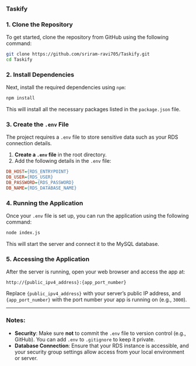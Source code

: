 ### Taskify

### 1. Clone the Repository

To get started, clone the repository from GitHub using the following command:

```bash
git clone https://github.com/sriram-ravi705/Taskify.git
cd Taskify
```

### 2. Install Dependencies

Next, install the required dependencies using `npm`:

```bash
npm install
```

This will install all the necessary packages listed in the `package.json` file.

### 3. Create the `.env` File

The project requires a `.env` file to store sensitive data such as your RDS connection details.

1. **Create a `.env` file** in the root directory.
2. Add the following details in the `.env` file:

```ini
DB_HOST={RDS_ENTRYPOINT}
DB_USER={RDS_USER}
DB_PASSWORD={RDS_PASSWORD}
DB_NAME={RDS_DATABASE_NAME}
```

### 4. Running the Application

Once your `.env` file is set up, you can run the application using the following command:

```bash
node index.js
```

This will start the server and connect it to the MySQL database.

### 5. Accessing the Application

After the server is running, open your web browser and access the app at:

```http
http://{public_ipv4_address}:{app_port_number}
```

Replace `{public_ipv4_address}` with your server’s public IP address, and `{app_port_number}` with the port number your app is running on (e.g., `3000`).

---

### Notes:
- **Security**: Make sure **not** to commit the `.env` file to version control (e.g., GitHub). You can add `.env` to `.gitignore` to keep it private.
- **Database Connection**: Ensure that your RDS instance is accessible, and your security group settings allow access from your local environment or server.
